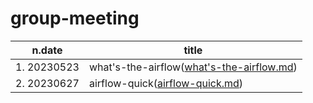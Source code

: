 # group-meeting

| n.date  | title |
| ------------- | ------------- |
| 1. 20230523 | what's-the-airflow([what's-the-airflow.md](/what's-the-airflow.md)) |
| 2. 20230627 | airflow-quick([airflow-quick.md](/airflow-quick.md)) |
